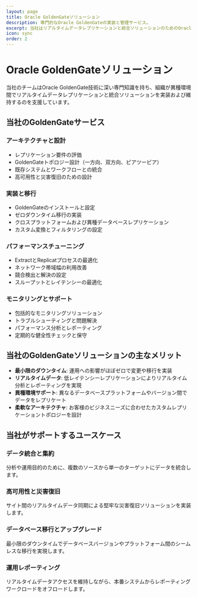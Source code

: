 ```yaml
---
layout: page
title: Oracle GoldenGateソリューション
description: 専門的なOracle GoldenGateの実装と管理サービス。
excerpt: 当社はリアルタイムデータレプリケーションと統合ソリューションのためのOracle GoldenGateの実装と管理を専門としています。
icon: sync
order: 2
---
```


# Oracle GoldenGateソリューション

当社のチームはOracle GoldenGate技術に深い専門知識を持ち、組織が異種環境間でリアルタイムデータレプリケーションと統合ソリューションを実装および維持するのを支援しています。

## 当社のGoldenGateサービス

### アーキテクチャと設計

- レプリケーション要件の評価
- GoldenGateトポロジー設計（一方向、双方向、ピアツーピア）
- 既存システムとワークフローとの統合
- 高可用性と災害復旧のための設計


### 実装と移行

- GoldenGateのインストールと設定
- ゼロダウンタイム移行の実装
- クロスプラットフォームおよび異種データベースレプリケーション
- カスタム変換とフィルタリングの設定

### パフォーマンスチューニング

- ExtractとReplicatプロセスの最適化
- ネットワーク帯域幅の利用改善
- 競合検出と解決の設定
- スループットとレイテンシーの最適化

### モニタリングとサポート

- 包括的なモニタリングソリューション
- トラブルシューティングと問題解決
- パフォーマンス分析とレポーティング
- 定期的な健全性チェックと保守

## 当社のGoldenGateソリューションの主なメリット

- **最小限のダウンタイム**: 運用への影響がほぼゼロで変更や移行を実装
- **リアルタイムデータ**: 低レイテンシーレプリケーションによりリアルタイム分析とレポーティングを実現
- **異種環境サポート**: 異なるデータベースプラットフォームやバージョン間でデータをレプリケート
- **柔軟なアーキテクチャ**: お客様のビジネスニーズに合わせたカスタムレプリケーショントポロジーを設計

## 当社がサポートするユースケース

### データ統合と集約
分析や運用目的のために、複数のソースから単一のターゲットにデータを統合します。

### 高可用性と災害復旧
サイト間のリアルタイムデータ同期による堅牢な災害復旧ソリューションを実装します。

### データベース移行とアップグレード
最小限のダウンタイムでデータベースバージョンやプラットフォーム間のシームレスな移行を実現します。

### 運用レポーティング
リアルタイムデータアクセスを維持しながら、本番システムからレポーティングワークロードをオフロードします。
